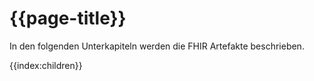 # {{page-title}}

In den folgenden Unterkapiteln werden die FHIR Artefakte beschrieben.

{{index:children}}